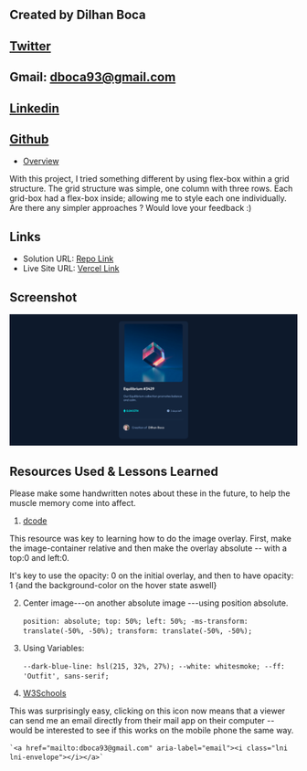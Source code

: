 ## Created by Dilhan Boca 
## [Twitter](https://mobile.twitter.com/dboca93)
## Gmail: dboca93@gmail.com
## [Linkedin](https://www.linkedin.com/in/dilhan-boca-a3892294/)
## [Github](https://github.com/dboca93?tab=repositories)

- [Overview](#overview)

With this project, I tried something different by using flex-box within a grid structure. 
The grid structure was simple, one column with three rows. Each grid-box had a flex-box
inside; allowing me to style each one individually. 
Are there any simpler approaches ? Would love your feedback :)

## Links

- Solution URL: [Repo Link](https://github.com/dboca93/fm-0003)
- Live Site URL: [Vercel Link](https://vercel.com/dboca93/fm-0003)

## Screenshot

![](images/Screenshot%202022-10-25%20at%2015-36-54%20Frontend%20Mentor%20NFT%20preview%20card%20component.png)

## Resources Used & Lessons Learned

Please make some handwritten notes about these in the future, to
help the muscle memory come into affect. 

1. [dcode](https://www.youtube.com/watch?v=exb2ab72Xhs)

This resource was key to learning how to do the image overlay. 
First, make the image-container relative and then make the overlay
absolute -- with a top:0 and left:0.

It's key to use the opacity: 0 on the initial overlay, and then to have opacity: 1 {and the 
background-color on the hover state aswell}

2. Center image---on another absolute image ---using position absolute. 

    `position: absolute;
    top: 50%;
    left: 50%;
    -ms-transform: translate(-50%, -50%);
    transform: translate(-50%, -50%);`

3. Using Variables:

    `--dark-blue-line: hsl(215, 32%, 27%);
    --white: whitesmoke;
    --ff: 'Outfit', sans-serif;`


4. [W3Schools](https://www.w3schools.com/tags/tryit.asp?filename=tryhtml_link_mailto)

This was surprisingly easy, clicking on this icon now means that a viewer can 
send me an email directly from their mail app on their computer -- would be interested 
to see if this works on the mobile phone the same way. 

    `<a href="mailto:dboca93@gmail.com" aria-label="email"><i class="lni lni-envelope"></i></a>`
